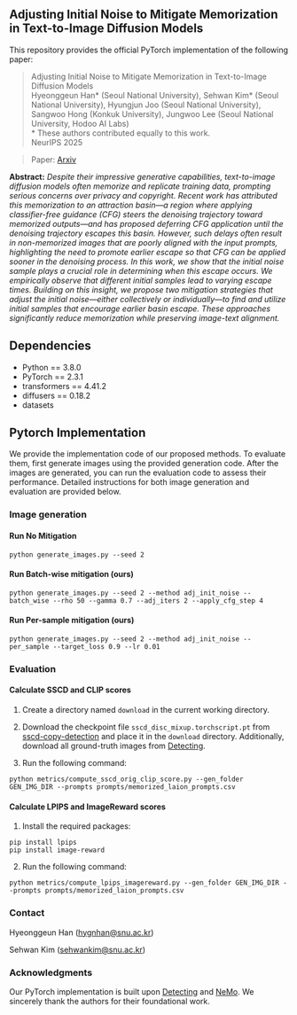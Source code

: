 ##  Adjusting Initial Noise to Mitigate Memorization in Text-to-Image Diffusion Models
This repository provides the official PyTorch implementation of the following paper:
> Adjusting Initial Noise to Mitigate Memorization in Text-to-Image Diffusion Models<br>
> Hyeonggeun Han* (Seoul National University), Sehwan Kim* (Seoul National University), Hyungjun Joo (Seoul National University), Sangwoo Hong (Konkuk University), Jungwoo Lee (Seoul National University, Hodoo AI Labs)<br>
> \* These authors contributed equally to this work.<br>
> NeurIPS 2025

> Paper: [Arxiv](TODO:) <br>

**Abstract:** 
*Despite their impressive generative capabilities, text-to-image diffusion models often memorize and replicate training data, prompting serious concerns over privacy and copyright. Recent work has attributed this memorization to an attraction basin—a region where applying classifier-free guidance (CFG) steers the denoising trajectory toward memorized outputs—and has proposed deferring CFG application until the denoising trajectory escapes this basin. However, such delays often result in non-memorized images that are poorly aligned with the input prompts, highlighting the need to promote earlier escape so that CFG can be applied sooner in the denoising process. In this work, we show that the initial noise sample plays a crucial role in determining when this escape occurs. We empirically observe that different initial samples lead to varying escape times. Building on this insight, we propose two mitigation strategies that adjust the initial noise—either collectively or individually—to find and utilize initial samples that encourage earlier basin escape. These approaches significantly reduce memorization while preserving image-text alignment.*<br>

## Dependencies
- Python == 3.8.0 
- PyTorch == 2.3.1
- transformers == 4.41.2
- diffusers == 0.18.2
- datasets

## Pytorch Implementation
We provide the implementation code of our proposed methods. To evaluate them, first generate images using the provided generation code. After the images are generated, you can run the evaluation code to assess their performance. Detailed instructions for both image generation and evaluation are provided below.

### Image generation

#### Run No Mitigation
```
python generate_images.py --seed 2
```

#### Run Batch-wise mitigation (ours)
```
python generate_images.py --seed 2 --method adj_init_noise --batch_wise --rho 50 --gamma 0.7 --adj_iters 2 --apply_cfg_step 4
```

#### Run Per-sample mitigation (ours)
```
python generate_images.py --seed 2 --method adj_init_noise --per_sample --target_loss 0.9 --lr 0.01
```

### Evaluation

#### Calculate SSCD and CLIP scores
1. Create a directory named ``download`` in the current working directory.
2. Download the checkpoint file ``sscd_disc_mixup.torchscript.pt`` from [sscd-copy-detection](https://github.com/facebookresearch/sscd-copy-detection) and place it in the ``download`` directory. Additionally, download all ground-truth images from [Detecting](https://github.com/YuxinWenRick/diffusion_memorization).

3. Run the following command:
```
python metrics/compute_sscd_orig_clip_score.py --gen_folder GEN_IMG_DIR --prompts prompts/memorized_laion_prompts.csv
```

#### Calculate LPIPS and ImageReward scores
1. Install the required packages:
```
pip install lpips
pip install image-reward
```

2. Run the following command:
```
python metrics/compute_lpips_imagereward.py --gen_folder GEN_IMG_DIR --prompts prompts/memorized_laion_prompts.csv
```

### Contact
Hyeonggeun Han (hygnhan@snu.ac.kr)

Sehwan Kim (sehwankim@snu.ac.kr)

### Acknowledgments
Our PyTorch implementation is built upon [Detecting](https://github.com/YuxinWenRick/diffusion_memorization) and [NeMo](https://github.com/ml-research/localizing_memorization_in_diffusion_models). We sincerely thank the authors for their foundational work.
